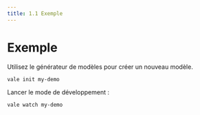 ```yaml
---
title: 1.1 Exemple
---
```


# Exemple

Utilisez le générateur de modèles pour créer un nouveau modèle.

```bash
vale init my-demo
```

Lancer le mode de développement :

```
vale watch my-demo
```
